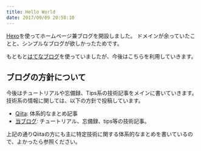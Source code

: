 ```yaml
---
title: Hello World
date: 2017/09/09 20:58:10
---
```


[Hexo](https://hexo.io/)を使ってホームページ兼ブログを開設しました。
ドメインが余っていたことと、シンプルなブログが欲しかったためです。

もともと[はてなブログ](http://k4h4shi.hatenablog.com/)を使っていましたが、今後はこちらを利用していきます。

## ブログの方針について
今後はチュートリアルや忘備録、Tips系の技術記事をメインに書いていきます。
技術系の情報に関しては、以下の方針で投稿しています。

- [Qiita](http://qiita.com/k4h4shi): 体系的なまとめ記事
- [当ブログ](http://k4h4shi.hatenablog.com): チュートリアル、忘備録、tips等の技術記事。

上記の通りQiitaの方にも主に特定技術に関する体系的なまとめを書いているので、よかったら参照ください。
